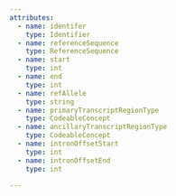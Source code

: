 ```yaml
---
attributes:
  - name: identifer
    type: Identifier
  - name: referenceSequence
    type: ReferenceSequence
  - name: start
    type: int
  - name: end
    type: int
  - name: refAllele
    type: string
  - name: primaryTranscriptRegionType
    type: CodeableConcept
  - name: ancillaryTranscriptRegionType
    type: CodeableConcept
  - name: intronOffsetStart
    type: int
  - name: intronOffsetEnd
    type: int

---
```

